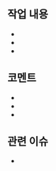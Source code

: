 ## 작업 내용

* **<!-- 작업 내용 1 -->**
* **<!-- 작업 내용 2 -->**
* **<!-- 작업 내용 n -->**

## 코멘트

* <!-- 코멘트 1 -->
* <!-- 코멘트 2 -->
* <!-- 코멘트 n -->

## 관련 이슈

* **<!-- Close #n -->**
